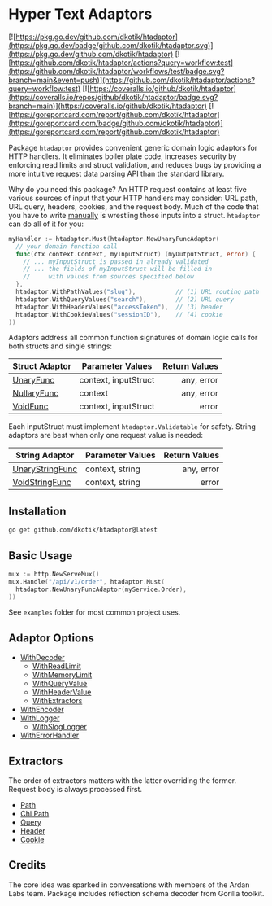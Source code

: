 # Hyper Text Adaptors

[![https://pkg.go.dev/github.com/dkotik/htadaptor](https://pkg.go.dev/badge/github.com/dkotik/htadaptor.svg)](https://pkg.go.dev/github.com/dkotik/htadaptor)
[![https://github.com/dkotik/htadaptor/actions?query=workflow:test](https://github.com/dkotik/htadaptor/workflows/test/badge.svg?branch=main&event=push)](https://github.com/dkotik/htadaptor/actions?query=workflow:test)
[![https://coveralls.io/github/dkotik/htadaptor](https://coveralls.io/repos/github/dkotik/htadaptor/badge.svg?branch=main)](https://coveralls.io/github/dkotik/htadaptor)
[![https://goreportcard.com/report/github.com/dkotik/htadaptor](https://goreportcard.com/badge/github.com/dkotik/htadaptor)](https://goreportcard.com/report/github.com/dkotik/htadaptor)

Package `htadaptor` provides convenient generic domain logic adaptors for HTTP handlers. It eliminates boiler plate code, increases security by enforcing read limits and struct validation, and reduces bugs by providing a more intuitive request data parsing API than the standard library.

Why do you need this package? An HTTP request contains at least five various sources of input that your HTTP handlers may consider: URL path, URL query, headers, cookies, and the request body. Much of the code that you have to write [manually](https://grafana.com/blog/2024/02/09/how-i-write-http-services-in-go-after-13-years/) is wrestling those inputs into a struct. `htadaptor` can do all of it for you:

```go
myHandler := htadaptor.Must(htadaptor.NewUnaryFuncAdaptor(
  // your domain function call
  func(ctx context.Context, myInputStruct) (myOutputStruct, error) {
    // ... myInputStruct is passed in already validated
    // ... the fields of myInputStruct will be filled in
    //     with values from sources specified below
  },
  htadaptor.WithPathValues("slug"),           // (1) URL routing path
  htadaptor.WithQueryValues("search"),        // (2) URL query
  htadaptor.WithHeaderValues("accessToken"),  // (3) header
  htadaptor.WithCookieValues("sessionID"),    // (4) cookie
))
```

Adaptors address all common function signatures of domain logic calls for both structs and single strings:

<!-- TODO: add FS adaptor -->

| Struct Adaptor | Parameter Values     | Return Values |
|----------------|----------------------|--------------:|
| [UnaryFunc](https://pkg.go.dev/github.com/dkotik/htadaptor#UnaryFuncAdaptor)      | context, inputStruct |    any, error |
| [NullaryFunc](https://pkg.go.dev/github.com/dkotik/htadaptor#NullaryFuncAdaptor)    | context              |    any, error |
| [VoidFunc](https://pkg.go.dev/github.com/dkotik/htadaptor#VoidFuncAdaptor)       | context, inputStruct |         error |

Each inputStruct must implement `htadaptor.Validatable` for safety. String adaptors are best when only one request value is needed:

| String Adaptor  | Parameter Values     | Return Values |
|-----------------|----------------------|--------------:|
| [UnaryStringFunc](https://pkg.go.dev/github.com/dkotik/htadaptor#UnaryStringFuncAdaptor) | context, string      |    any, error |
| [VoidStringFunc](https://pkg.go.dev/github.com/dkotik/htadaptor#VoidStringFuncAdaptor)  | context, string      |         error |

## Installation

```sh
go get github.com/dkotik/htadaptor@latest
```

## Basic Usage

```go
mux := http.NewServeMux()
mux.Handle("/api/v1/order", htadaptor.Must(
  htadaptor.NewUnaryFuncAdaptor(myService.Order),
))
```

See `examples` folder for most common project uses.

## Adaptor Options

- [WithDecoder](https://pkg.go.dev/github.com/dkotik/htadaptor#WithDecoder)
    - [WithReadLimit](https://pkg.go.dev/github.com/dkotik/htadaptor#WithReadLimit)
    - [WithMemoryLimit](https://pkg.go.dev/github.com/dkotik/htadaptor#WithMemoryLimit)
    - [WithQueryValue](https://pkg.go.dev/github.com/dkotik/htadaptor#WithQueryValue)
    - [WithHeaderValue](https://pkg.go.dev/github.com/dkotik/htadaptor#WithHeaderValue)
    - [WithExtractors](https://pkg.go.dev/github.com/dkotik/htadaptor#WithExtractors)
- [WithEncoder](https://pkg.go.dev/github.com/dkotik/htadaptor#WithEncoder)
- [WithLogger](https://pkg.go.dev/github.com/dkotik/htadaptor#WithLogger)
    - [WithSlogLogger](https://pkg.go.dev/github.com/dkotik/htadaptor#WithSlogLogger)
- [WithErrorHandler](https://pkg.go.dev/github.com/dkotik/htadaptor#WithErrorHandler)

## Extractors

The order of extractors matters with the latter overriding the former. Request body is always processed first.

- [Path](https://pkg.go.dev/github.com/dkotik/htadaptor/reflectd#WithPathValues)
- [Chi Path](https://pkg.go.dev/github.com/dkotik/htadaptor/chivalues#New)
- [Query](https://pkg.go.dev/github.com/dkotik/htadaptor/reflectd#WithQueryValues)
- [Header](https://pkg.go.dev/github.com/dkotik/htadaptor/reflectd#WithHeaderValues)
- [Cookie](https://pkg.go.dev/github.com/dkotik/htadaptor/reflectd#WithCookieValues)

## Credits

The core idea was sparked in conversations with members of the Ardan Labs team. Package includes reflection schema decoder from Gorilla toolkit.
